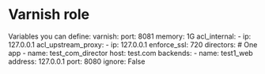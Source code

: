 # Varnish role

Variables you can define:
varnish:
	port: 8081
	memory: 1G
	acl_internal:
	  - ip: 127.0.0.1
	acl_upstream_proxy:
	  - ip: 127.0.0.1
	enforce_ssl: 720
	directors:
	  # One app
	  - name: test_com_director
	    host: test.com
	    backends:
	      - name: test1_web
	        address: 127.0.0.1
	        port: 8080
	        ignore: False
